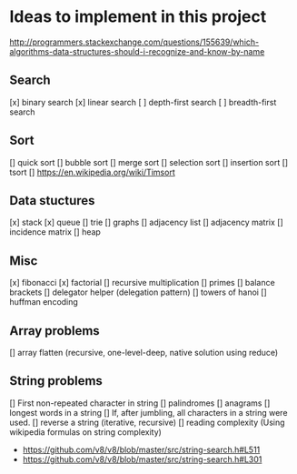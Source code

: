 # Ideas to implement in this project

http://programmers.stackexchange.com/questions/155639/which-algorithms-data-structures-should-i-recognize-and-know-by-name

## Search

[x] binary search
[x] linear search
[ ] depth-first search
[ ] breadth-first search

## Sort

[] quick sort
[] bubble sort
[] merge sort
[] selection sort
[] insertion sort
[] tsort
[] https://en.wikipedia.org/wiki/Timsort

## Data stuctures
[x] stack
[x] queue
[] trie
[] graphs
  [] adjacency list
  [] adjacency matrix
  [] incidence matrix
[] heap

## Misc

[x] fibonacci
[x] factorial
[] recursive multiplication
[] primes
[] balance brackets
[] delegator helper (delegation pattern)
[] towers of hanoi
[] huffman encoding

## Array problems

[] array flatten (recursive, one-level-deep, native solution using reduce)

## String problems

[] First non-repeated character in string
[] palindromes
[] anagrams
[] longest words in a string
[] If, after jumbling, all characters in a string were used.
[] reverse a string (iterative, recursive)
[] reading complexity (Using wikipedia formulas on string complexity)

- https://github.com/v8/v8/blob/master/src/string-search.h#L511
- https://github.com/v8/v8/blob/master/src/string-search.h#L301
